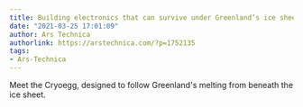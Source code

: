 ```yaml
---
title: Building electronics that can survive under Greenland’s ice sheet
date: "2021-03-25 17:01:09"
author: Ars Technica
authorlink: https://arstechnica.com/?p=1752135
tags:
- Ars-Technica
---
```

Meet the Cryoegg, designed to follow Greenland's melting from beneath the ice sheet.